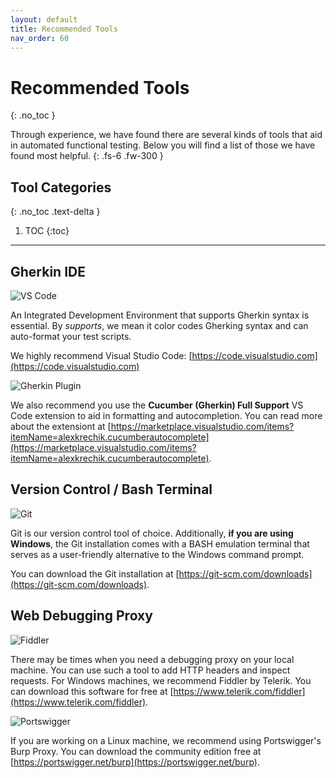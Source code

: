 ```yaml
---
layout: default
title: Recommended Tools
nav_order: 60
---
```


# Recommended Tools
{: .no_toc }

Through experience, we have found there are several kinds of tools that aid in automated functional testing. Below you will find a list of those we have found most helpful.
{: .fs-6 .fw-300 }

## Tool Categories
{: .no_toc .text-delta }

1. TOC
{:toc}

---

## Gherkin IDE

![VS Code]({{site.baseurl}}/assets/images/vscode-logo.png)

An Integrated Development Environment that supports Gherkin syntax is essential. By *supports*, we mean it color codes Gherking syntax and can auto-format your test scripts.

We highly recommend Visual Studio Code: [https://code.visualstudio.com](https://code.visualstudio.com)

![Gherkin Plugin]({{site.baseurl}}/assets/images/gherkin-plugin.png)

We also recommend you use the **Cucumber (Gherkin) Full Support** VS Code extension to aid in formatting and autocompletion. You can read more about the extensiont at [https://marketplace.visualstudio.com/items?itemName=alexkrechik.cucumberautocomplete](https://marketplace.visualstudio.com/items?itemName=alexkrechik.cucumberautocomplete).

## Version Control / Bash Terminal

![Git]({{site.baseurl}}/assets/images/git.png)

Git is our version control tool of choice. Additionally, **if you are using Windows**, the Git installation comes with a BASH emulation terminal that serves as a user-friendly alternative to the Windows command prompt.

You can download the Git installation at [https://git-scm.com/downloads](https://git-scm.com/downloads).

## Web Debugging Proxy

![Fiddler]({{site.baseurl}}/assets/images/fiddler.png)

There may be times when you need a debugging proxy on your local machine. You can use such a tool to add HTTP headers and inspect requests. For Windows machines, we recommend Fiddler by Telerik. You can download this software for free at [https://www.telerik.com/fiddler](https://www.telerik.com/fiddler).

![Portswigger]({{site.baseurl}}/assets/images/portswigger-web-security.png)

If you are working on a Linux machine, we recommend using Portswigger's Burp Proxy. You can download the community edition free at [https://portswigger.net/burp](https://portswigger.net/burp).